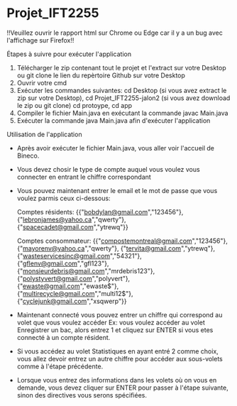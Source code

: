 # Projet_IFT2255

!!Veuillez ouvrir le rapport html sur Chrome ou Edge car il y a un bug avec l'affichage sur Firefox!!

Étapes à suivre pour exécuter l'application

1. Télécharger le zip contenant tout le projet et l'extract sur votre Desktop ou git clone le lien du repèrtoire Github sur votre Desktop 
2. Ouvrir votre cmd
3. Exécuter les commandes suivantes: cd Desktop (si vous avez extract le zip sur votre Desktop), 
                                     cd Projet_IFT2255-jalon2 (si vous avez download le zip ou git clone) 
                                     cd protoype, 
                                     cd app 
4. Compiler le fichier Main.java en exécutant la commande javac Main.java
5. Exécuter la commande java Main.java afin d'exécuter l'application

Utilisation de l'application
- Après avoir exécuter le fichier Main.java, vous aller voir l'accueil de Bineco.

- Vous devez chosir le type de compte auquel vous voulez vous connecter en entrant le chiffre correspondant

- Vous pouvez maintenant entrer le email et le mot de passe que vous voulez parmis ceux ci-dessous:

    Comptes résidents: {{"bobdylan@gmail.com","123456"}, {"lebronjames@yahoo.ca","qwerty"}, {"spacecadet@gmail.com","ytrewq"}}
    
    Comptes consommateur: {{"compostemontreal@gmail.com","123456"}, {"mayorenv@yahoo.ca","qwerty"}, {"tervita@gmail.com","ytrewq"},{"wasteservicesinc@gmail.com","54321"}, {"gflenv@gmail.com","gfl123"},{"monsieurdebris@gmail.com","mrdebris123"},{"polystyvert@gmail.com","polyvert"},{"ewaste@gmail.com","ewaste$"},{"multirecycle@gmail.com","multi12$"},{"cyclejunk@gmail.com","xsqwerp"}}                    

- Maintenant connecté vous pouvez entrer un chiffre qui correspond au volet que vous voulez accéder
  Ex: vous voulez accéder au volet Enregistrer un bac, alors entrez 1 et cliquez sur ENTER si vous etes connecté à un compte résident.
  
- Si vous accédez au volet Statistiques en ayant entré 2 comme choix, vous allez devoir entrez un autre chiffre pour accéder aux sous-volets comme à l'étape précédente.

- Lorsque vous entrez des informations dans les volets où on vous en demande, vous devez cliquer sur ENTER pour passer à l'étape suivante,
  sinon des directives vous serons spécifiées.
